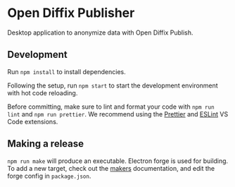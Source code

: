 # Open Diffix Publisher

Desktop application to anonymize data with Open Diffix Publish.

## Development

Run `npm install` to install dependencies.

Following the setup, run `npm start` to start the development environment with hot code reloading.

Before committing, make sure to lint and format your code with `npm run lint` and `npm run prettier`.
We recommend using the [Prettier](https://marketplace.visualstudio.com/items?itemName=esbenp.prettier-vscode) and
[ESLint](https://marketplace.visualstudio.com/items?itemName=dbaeumer.vscode-eslint) VS Code extensions.

## Making a release

`npm run make` will produce an executable.
Electron forge is used for building. To add a new target,
check out the [makers](https://www.electronforge.io/config/makers) documentation,
and edit the forge config in `package.json`.
